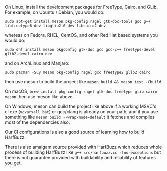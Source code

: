 On Linux, install the development packages for FreeType, Cairo, and GLib. For example, on Ubuntu / Debian, you would do:

    sudo apt-get install meson pkg-config ragel gtk-doc-tools gcc g++ libfreetype6-dev libglib2.0-dev libcairo2-dev

whereas on Fedora, RHEL, CentOS, and other Red Hat based systems you would do:

    sudo dnf install meson pkgconfig gtk-doc gcc gcc-c++ freetype-devel glib2-devel cairo-dev

and on ArchLinux and Manjaro:

    sudo pacman -Suy meson pkg-config ragel gcc freetype2 glib2 cairo

then use meson to build the project like `meson build && meson test -Cbuild`.

On macOS, `brew install pkg-config ragel gtk-doc freetype glib cairo meson` then use meson like above.

On Windows, meson can build the project like above if a working MSVC's cl.exe (`vcvarsall.bat`)
or gcc/clang is already on your path, and if you use something like `meson build --wrap-mode=default`
it fetches and compiles most of the dependencies also.

Our CI configurations is also a good source of learning how to build HarfBuzz.

There is also amalgam source provided with HarfBuzz which reduces whole process of building HarfBuzz
like `g++ src/harfbuzz.cc -fno-exceptions` but there is not guarantee provided with buildability and reliability of
features you get.
